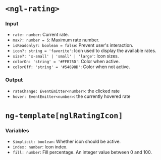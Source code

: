 # `<ngl-rating>`

### Input

  * `rate: number`: Current rate.
  * `max?: number = 5`: Maximum rate number.
  * `isReadonly?: boolean = false`: Prevent user's interaction.
  * `icon?: string = 'favorite'`: Icon used to display the available rates.
  * `size?: 'x-small' | 'small' | 'large'`: Icon sizes.
  * `colorOn: 'string' = '#FFB75D'`: Color when active.
  * `colorOff: 'string' = '#54698D'`: Color when not active.

### Output

  * `rateChange: EventEmitter<number>`: the clicked rate
  * `hover: EventEmitter<number>`: the currently hovered rate

# `ng-template[nglRatingIcon]`

### Variables

  * `$implicit: boolean`: Whether icon should be active.
  * `index: number`: Icon index.
  * `fill: number`: Fill percentage. An integer value between 0 and 100.
